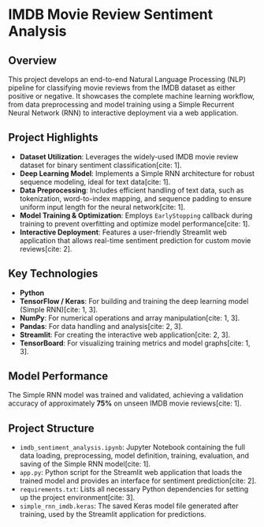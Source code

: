 # IMDB Movie Review Sentiment Analysis

## Overview
This project develops an end-to-end Natural Language Processing (NLP) pipeline for classifying movie reviews from the IMDB dataset as either positive or negative. It showcases the complete machine learning workflow, from data preprocessing and model training using a Simple Recurrent Neural Network (RNN) to interactive deployment via a web application.

## Project Highlights
* **Dataset Utilization**: Leverages the widely-used IMDB movie review dataset for binary sentiment classification[cite: 1].
* **Deep Learning Model**: Implements a Simple RNN architecture for robust sequence modeling, ideal for text data[cite: 1].
* **Data Preprocessing**: Includes efficient handling of text data, such as tokenization, word-to-index mapping, and sequence padding to ensure uniform input length for the neural network[cite: 1].
* **Model Training & Optimization**: Employs `EarlyStopping` callback during training to prevent overfitting and optimize model performance[cite: 1].
* **Interactive Deployment**: Features a user-friendly Streamlit web application that allows real-time sentiment prediction for custom movie reviews[cite: 2].

## Key Technologies
* **Python**
* **TensorFlow / Keras**: For building and training the deep learning model (Simple RNN)[cite: 1, 3].
* **NumPy**: For numerical operations and array manipulation[cite: 1, 3].
* **Pandas**: For data handling and analysis[cite: 2, 3].
* **Streamlit**: For creating the interactive web application[cite: 2, 3].
* **TensorBoard**: For visualizing training metrics and model graphs[cite: 1, 3].

## Model Performance
The Simple RNN model was trained and validated, achieving a validation accuracy of approximately **75%** on unseen IMDB movie reviews[cite: 1].

## Project Structure
* `imdb_sentiment_analysis.ipynb`: Jupyter Notebook containing the full data loading, preprocessing, model definition, training, evaluation, and saving of the Simple RNN model[cite: 1].
* `app.py`: Python script for the Streamlit web application that loads the trained model and provides an interface for sentiment prediction[cite: 2].
* `requirements.txt`: Lists all necessary Python dependencies for setting up the project environment[cite: 3].
* `simple_rnn_imdb.keras`: The saved Keras model file generated after training, used by the Streamlit application for predictions.
